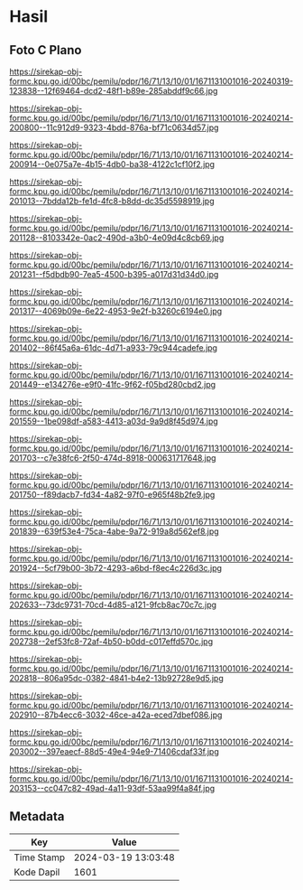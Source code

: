# Hasil

## Foto C Plano

https://sirekap-obj-formc.kpu.go.id/00bc/pemilu/pdpr/16/71/13/10/01/1671131001016-20240319-123838--12f69464-dcd2-48f1-b89e-285abddf9c66.jpg

https://sirekap-obj-formc.kpu.go.id/00bc/pemilu/pdpr/16/71/13/10/01/1671131001016-20240214-200800--11c912d9-9323-4bdd-876a-bf71c0634d57.jpg

https://sirekap-obj-formc.kpu.go.id/00bc/pemilu/pdpr/16/71/13/10/01/1671131001016-20240214-200914--0e075a7e-4b15-4db0-ba38-4122c1cf10f2.jpg

https://sirekap-obj-formc.kpu.go.id/00bc/pemilu/pdpr/16/71/13/10/01/1671131001016-20240214-201013--7bdda12b-fe1d-4fc8-b8dd-dc35d5598919.jpg

https://sirekap-obj-formc.kpu.go.id/00bc/pemilu/pdpr/16/71/13/10/01/1671131001016-20240214-201128--8103342e-0ac2-490d-a3b0-4e09d4c8cb69.jpg

https://sirekap-obj-formc.kpu.go.id/00bc/pemilu/pdpr/16/71/13/10/01/1671131001016-20240214-201231--f5dbdb90-7ea5-4500-b395-a017d31d34d0.jpg

https://sirekap-obj-formc.kpu.go.id/00bc/pemilu/pdpr/16/71/13/10/01/1671131001016-20240214-201317--4069b09e-6e22-4953-9e2f-b3260c6194e0.jpg

https://sirekap-obj-formc.kpu.go.id/00bc/pemilu/pdpr/16/71/13/10/01/1671131001016-20240214-201402--86f45a6a-61dc-4d71-a933-79c944cadefe.jpg

https://sirekap-obj-formc.kpu.go.id/00bc/pemilu/pdpr/16/71/13/10/01/1671131001016-20240214-201449--e134276e-e9f0-41fc-9f62-f05bd280cbd2.jpg

https://sirekap-obj-formc.kpu.go.id/00bc/pemilu/pdpr/16/71/13/10/01/1671131001016-20240214-201559--1be098df-a583-4413-a03d-9a9d8f45d974.jpg

https://sirekap-obj-formc.kpu.go.id/00bc/pemilu/pdpr/16/71/13/10/01/1671131001016-20240214-201703--c7e38fc6-2f50-474d-8918-000631717648.jpg

https://sirekap-obj-formc.kpu.go.id/00bc/pemilu/pdpr/16/71/13/10/01/1671131001016-20240214-201750--f89dacb7-fd34-4a82-97f0-e965f48b2fe9.jpg

https://sirekap-obj-formc.kpu.go.id/00bc/pemilu/pdpr/16/71/13/10/01/1671131001016-20240214-201839--639f53e4-75ca-4abe-9a72-919a8d562ef8.jpg

https://sirekap-obj-formc.kpu.go.id/00bc/pemilu/pdpr/16/71/13/10/01/1671131001016-20240214-201924--5cf79b00-3b72-4293-a6bd-f8ec4c226d3c.jpg

https://sirekap-obj-formc.kpu.go.id/00bc/pemilu/pdpr/16/71/13/10/01/1671131001016-20240214-202633--73dc9731-70cd-4d85-a121-9fcb8ac70c7c.jpg

https://sirekap-obj-formc.kpu.go.id/00bc/pemilu/pdpr/16/71/13/10/01/1671131001016-20240214-202738--2ef53fc8-72af-4b50-b0dd-c017effd570c.jpg

https://sirekap-obj-formc.kpu.go.id/00bc/pemilu/pdpr/16/71/13/10/01/1671131001016-20240214-202818--806a95dc-0382-4841-b4e2-13b92728e9d5.jpg

https://sirekap-obj-formc.kpu.go.id/00bc/pemilu/pdpr/16/71/13/10/01/1671131001016-20240214-202910--87b4ecc6-3032-46ce-a42a-eced7dbef086.jpg

https://sirekap-obj-formc.kpu.go.id/00bc/pemilu/pdpr/16/71/13/10/01/1671131001016-20240214-203002--397eaecf-88d5-49e4-94e9-71406cdaf33f.jpg

https://sirekap-obj-formc.kpu.go.id/00bc/pemilu/pdpr/16/71/13/10/01/1671131001016-20240214-203153--cc047c82-49ad-4a11-93df-53aa99f4a84f.jpg


## Metadata

| Key        | Value               |
| ---------- | ------------------- |
| Time Stamp | 2024-03-19 13:03:48 |
| Kode Dapil | 1601                |



